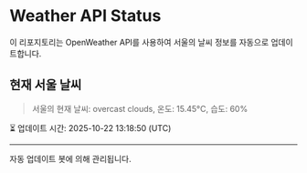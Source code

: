 
# Weather API Status

이 리포지토리는 OpenWeather API를 사용하여 서울의 날씨 정보를 자동으로 업데이트합니다.

## 현재 서울 날씨
> 서울의 현재 날씨: overcast clouds, 온도: 15.45°C, 습도: 60%

⏳ 업데이트 시간: 2025-10-22 13:18:50 (UTC)

---
자동 업데이트 봇에 의해 관리됩니다.
